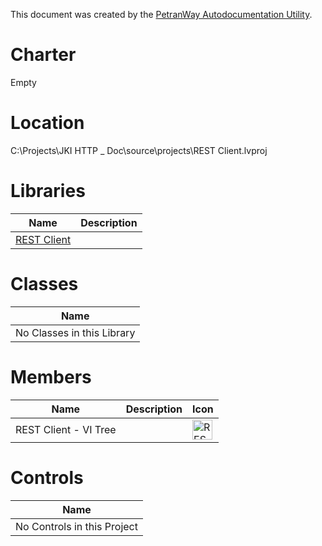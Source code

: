 This document was created by the [PetranWay Autodocumentation Utility](https://bitbucket.org/ChrisCilino/labview-auto-documentation/src/master/).





# Charter

Empty



# Location

C:\Projects\JKI HTTP _ Doc\source\projects\REST Client.lvproj



# Libraries

|Name|Description|
|-|-|
|[REST Client](REST-Client-Library-Documentation)||




# Classes

|Name|
|-|
|No Classes in this Library|




# Members

|Name|Description|Icon|
|-|-|-|
|REST Client - VI Tree||<img src="https://github.com/DanielleJobe/JKI-HTTP-REST-Client.git/wiki/Developer-Resources/APIs/Images/REST-Client-Project-Documentation/REST%20Client%20-%20VI%20Treec.png" alt="REST Client - VI Treec.png" width="32" hieght="32" />|




# Controls

|Name|
|-|
|No Controls in this Project|


